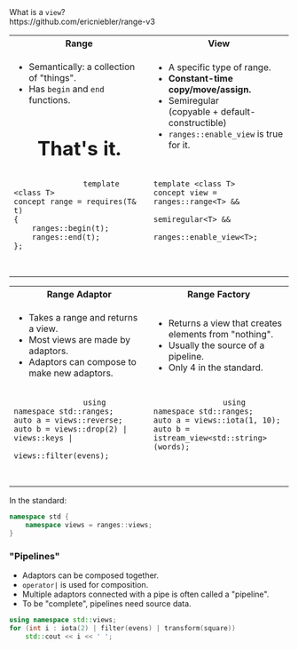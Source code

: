 <section>

<div class="hl-block pretty-big-text">
What is a <code>view</code>?
</div>

</section>
<section>

<div class="hl-block medium-text">
https://github.com/ericniebler/range-v3
</div>

</section>
<section>

<table class="hl-block compare-columns">
    <colgroup>
        <col style="width: 50%" />
        <col style="width: 50%" />
    </colgroup>
    <tr>
        <th>Range</th>
        <th>View</th>
    </tr>
    <tr>
        <td>
            <ul>
                <li>Semantically: a collection of "things".</li>
                <li>Has <code>begin</code> and <code>end</code> functions.</li>
            </ul>
            <br /><br />
            <center><b style="font-size: 35px;">That's it.</b></center>
        </td>
        <td>
            <ul>
                <li>A specific type of range.</li>
                <li><b>Constant-time copy/move/assign.</b></li>
                <li>Semiregular <aside class="subtle">(copyable + default-constructible)</aside></li>
                <li><code>ranges::enable_view</code> is true for it.</li>
            </ul>
        </td>
    </tr>
    <tr>
        <td>
            <pre>
                <code class="cpp">template &lt;class T&gt;
concept range = requires(T& t)
{
	ranges::begin(t);
	ranges::end(t);
};</code>
            </pre>
        </td>
        <td>
            <pre>
                <code class="cpp">
template &lt;class T&gt;
concept view = ranges::range&lt;T&gt; &&
               semiregular&lt;T&gt; &&
               ranges::enable_view&lt;T&gt;;

</code>
            </pre>
        </td>
    </tr>
</table>

</section>
<section>

<table class="hl-block compare-columns">
    <colgroup>
        <col style="width: 50%" />
        <col style="width: 50%" />
    </colgroup>
    <tr>
        <th>Range Adaptor</th>
        <th>Range Factory</th>
    </tr>
    <tr>
        <td>
            <ul>
                <li>Takes a range and returns a view.</li>
                <li>Most views are made by adaptors.</li>
                <li>Adaptors can compose to make new adaptors.</li>
            </ul>
        </td>
        <td>
            <ul>
                <li>Returns a view that creates elements from "nothing".</li>
                <li>Usually the source of a pipeline.</li>
                <li>Only 4 in the standard.</li>
            </ul>
        </td>
    </tr>
    <tr>
        <td>
            <pre>
                <code class="cpp">using namespace std::ranges;
auto a = views::reverse;
auto b = views::drop(2) | views::keys |
         views::filter(evens);
</code>
            </pre>
        </td>
        <td>
            <pre>
                <code class="cpp">using namespace std::ranges;
auto a = views::iota(1, 10);
auto b = istream_view&lt;std::string&gt;(words);

</code>
            </pre>
        </td>
    </tr>
</table>

</section>
<section>

<div>In the standard:</div>

```c++
namespace std {
	namespace views = ranges::views;
}
```

</section>
<section>

<div class="hl-block left-align">

### "Pipelines"

- Adaptors can be composed together.
- <code>operator|</code> is used for composition.
- Multiple adaptors connected with a pipe is often called a "pipeline".
- To be "complete", pipelines need source data.

</div>

</section>

<section>

```c++ [2]
using namespace std::views;
for (int i : iota(2) | filter(evens) | transform(square))
	std::cout << i << ' ';
```

</section>
